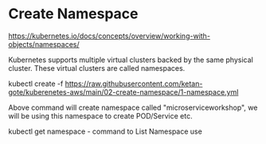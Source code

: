 # Create Namespace

https://kubernetes.io/docs/concepts/overview/working-with-objects/namespaces/

Kubernetes supports multiple virtual clusters backed by the same physical cluster. These virtual clusters are called namespaces.

kubectl create -f https://raw.githubusercontent.com/ketan-gote/kuberenetes-aws/main/02-create-namespace/1-namespace.yml

Above command will create namespace called "microserviceworkshop", we will be using this namespace to create POD/Service etc.

kubectl get namespace - command to List Namespace use 

